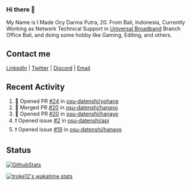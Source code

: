 ### Hi there 👋

My Name is I Made Ocy Darma Putra, 20. From Bali, Indonesia, Currently Working as Network Technical Support in [Universal Broadband](https://universal.net.id) Branch Office Bali, and doing some hobby like Gaming, Editing, and others.

## Contact me

[LinkedIn](https://linkedin.com/in/troke) | [Twitter](https://twitter.com/darma_ochi) | [Discord](https://link.troke.id/discord) | <a href="mailto:ochi@troke.id">Email</a> 

## Recent Activity

<!--START_SECTION:activity-->
1. 💪 Opened PR [#24](https://github.com/osu-datenshi/yohane/pull/24) in [osu-datenshi/yohane](https://github.com/osu-datenshi/yohane)
2. 🎉 Merged PR [#20](https://github.com/osu-datenshi/hanayo/pull/20) in [osu-datenshi/hanayo](https://github.com/osu-datenshi/hanayo)
3. 💪 Opened PR [#20](https://github.com/osu-datenshi/hanayo/pull/20) in [osu-datenshi/hanayo](https://github.com/osu-datenshi/hanayo)
4. ❗️ Opened issue [#2](https://github.com/osu-datenshi/api/issues/2) in [osu-datenshi/api](https://github.com/osu-datenshi/api)
5. ❗️ Opened issue [#19](https://github.com/osu-datenshi/hanayo/issues/19) in [osu-datenshi/hanayo](https://github.com/osu-datenshi/hanayo)
<!--END_SECTION:activity-->

## Status

[![GithubStats](https://github-readme-stats.vercel.app/api?username=troke12&show_icons=true)](https://github.com/troke12)

[![troke12's wakatime stats](https://github-readme-stats.vercel.app/api/wakatime?username=troke12&layout=compact)](https://wakatime.com/@troke12) 

